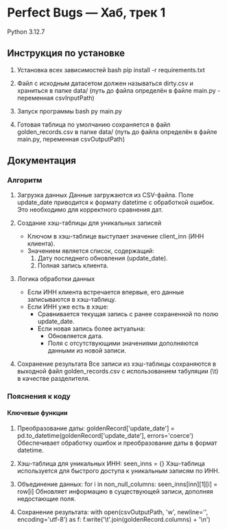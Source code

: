 # Perfect Bugs — Хаб, трек 1
Python 3.12.7
## Инструкция по установке
1. Установка всех зависимостей 
bash 
pip install -r requirements.txt
2. Файл с исходным датасетом должен называться dirty.csv и храниться в папке data/
  (путь до файла определён в файле main.py - переменная csvInputPath)

3. Запуск программы
bash 
py main.py
4. Готовая таблица по умолчанию сохраняется в файл golden_records.csv в папке data/
  (путь до файла определён в файле main.py, переменная csvOutputPath)

## Документация
### Алгоритм

1. Загрузка данных
Данные загружаются из CSV-файла. Поле update_date приводится к формату datetime с обработкой ошибок. Это необходимо для корректного сравнения дат.

2. Создание хэш-таблицы для уникальных записей
    - Ключом в хэш-таблице выступает значение client_inn (ИНН клиента).
    - Значением является список, содержащий:
        1. Дату последнего обновления (update_date).
        2. Полная запись клиента.
3. Логика обработки данных
    - Если ИНН клиента встречается впервые, его данные записываются в хэш-таблицу.
    - Если ИНН уже есть в хэше:
        - Сравнивается текущая запись с ранее сохраненной по полю update_date.
        - Если новая запись более актуальна:
            - Обновляется дата.
            - Поля с отсутствующими значениями дополняются данными из новой записи.
4. Сохранение результата
    Все записи из хэш-таблицы сохраняются в выходной файл golden_records.csv с использованием табуляции (\t) в качестве разделителя.

### Пояснения к коду
#### Ключевые функции

1. Преобразование даты:
goldenRecord['update_date'] = pd.to_datetime(goldenRecord['update_date'], errors='coerce')
Обеспечивает обработку ошибок и преобразование даты в формат datetime.

2. Хэш-таблица для уникальных ИНН:
seen_inns = {}
Хэш-таблица используется для быстрого доступа к уникальным записям по ИНН.

3. Объединение данных:
for i in non_null_columns:
    seen_inns[inn][1][i] = row[i]
Обновляет информацию в существующей записи, дополняя недостающие поля.

4. Сохранение результата:
with open(csvOutputPath, 'w', newline='', encoding='utf-8') as f:
    f.write('\t'.join(goldenRecord.columns) + '\n')

